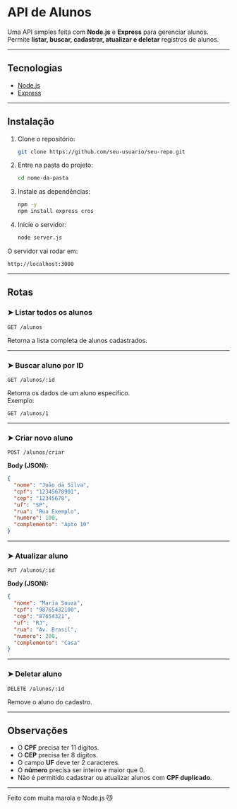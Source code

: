 # API de Alunos

Uma API simples feita com **Node.js** e **Express** para gerenciar alunos.  
Permite **listar, buscar, cadastrar, atualizar e deletar** registros de alunos.  

---

## Tecnologias

- [Node.js](https://nodejs.org/)
- [Express](https://expressjs.com/)

---

## Instalação

1. Clone o repositório:
   ```bash
   git clone https://github.com/seu-usuario/seu-repo.git
   ```
2. Entre na pasta do projeto:
   ```bash
   cd nome-da-pasta
   ```
3. Instale as dependências:
   ```bash
   npm -y
   npm install express cros 
   ```
4. Inicie o servidor:
   ```bash
   node server.js
   ```

O servidor vai rodar em:
```
http://localhost:3000
```

---

## Rotas

### ➤ Listar todos os alunos
`GET /alunos`

Retorna a lista completa de alunos cadastrados.

---

### ➤ Buscar aluno por ID
`GET /alunos/:id`

Retorna os dados de um aluno específico.  
Exemplo:
```
GET /alunos/1
```

---

### ➤ Criar novo aluno
`POST /alunos/criar`

**Body (JSON):**
```json
{
  "nome": "João da Silva",
  "cpf": "12345678901",
  "cep": "12345678",
  "uf": "SP",
  "rua": "Rua Exemplo",
  "numero": 100,
  "complemento": "Apto 10"
}
```

---

### ➤ Atualizar aluno
`PUT /alunos/:id`

**Body (JSON):**
```json
{
  "nome": "Maria Souza",
  "cpf": "98765432100",
  "cep": "87654321",
  "uf": "RJ",
  "rua": "Av. Brasil",
  "numero": 200,
  "complemento": "Casa"
}
```

---

### ➤ Deletar aluno
`DELETE /alunos/:id`

Remove o aluno do cadastro.

---

## Observações

- O **CPF** precisa ter 11 dígitos.
- O **CEP** precisa ter 8 dígitos.
- O campo **UF** deve ter 2 caracteres.
- O **número** precisa ser inteiro e maior que 0.
- Não é permitido cadastrar ou atualizar alunos com **CPF duplicado**.

---

Feito com muita marola e Node.js 😼
